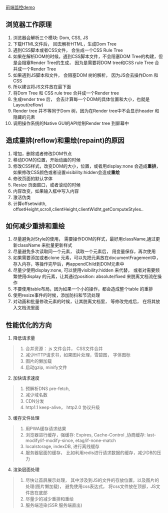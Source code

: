 [前端监控demo](https://github.com/LianjiaTech/fee)

## 浏览器工作原理
1. 浏览器会解析三个模块: Dom, CSS, JS
2. 下载HTML文件后， 回去解析HTML，生成Dom Tree
3. 遇到CSS脚本或者CSS文件， 会生成一个CSS Rule Tree
4. 如果在解析DOM的时候，遇到CSS脚本文件，不会阻塞DOM Tree的构建，但是会阻塞Render Tree的生成， 因为是需要将DOM tree和CSS rule Tree 合并成一个Render Tree
5. 如果遇到JS脚本和文件， 会阻塞DOM 树的解析， 因为JS会去操作Dom 和 CSS
6. 所以建议将JS文件放在最下面
7. 将Dom Tree 和 CSS rule tree 合并成一个Render tree
8. 生成render tree 后， 会去计算每一个DOM的具体位置和大小，也就是Layout(reflow)
9. Render tree 并不等同于Dom 树，因为在Render tree中不会显示header 和隐藏的元素
10. 调用操作系统的Native GUI的API绘制Render tree 到屏幕中

## 造成重排(reflow)和重绘(repaint)的原因
1. 增加，删除或者修改DOM节点
2. 移动DOM的位置，开始动画的时候
3. 修改CSS样式，改变DOM的大小，位置，或者用display:none 会造成**重排**， 如果修改CSS颜色或者设置visibility:hidden会造成**重绘**
4. 修改页面的默认字体
5. Resize 页面窗口，或者滚动的时候
6. 内容改变，如果输入框中写入内容
7. 激活伪类
8. 计算offsetwidth, offsetHeight,scroll,clientHeight,clientWidht,getComputeStyles..

## 如何减少重排和重绘
1. 尽量避免对Style的使用， 需要操作DOM的样式，最好用className,通过更新className 来批量更新样式
2. 尽量避免多次读取同一个元素， 读取一个元素后， 用变量保存，再次使用
3. 如果需要添加或者clone 元素，可以先把元素放在documentFragement中，存入内存，等操作完毕后，再appendChild到DOM元素中
4. 尽量少使用display:none, 可以使用visibility:hidden 来代替， 或者对需要频繁使用display 的元素，让其通过position: absolute/fixed 来脱离文档流在操作
5. 不要使用table布局，因为如果一个小的操作，都会造成整个table 的重排
6. 使用resize事件的时候，添加防抖和节流处理
7. 对动画和批量修改元素的时候，让其脱离文档里， 等修改完成后， 在将其放入文档流里面

## 性能优化的方向
1. 降低请求量
> 1. 合并资源： js 文件合并， CSS文件合并
> 2. 减少HTTP请求书，如果图片处理，雪碧图， 字体图标
> 3. 图片的懒加载
> 4. 启动gzip, minify文件
2. 加快请求速度
> 1. 预解析DNS pre-fetch, 
> 2. 减少域名数
> 3. CDN分发
> 4. http1.1 keep-alive， http2.0 协议升级
3. 缓存文件处理
> 1. 用PWA缓存请求结果
> 2. 浏览器进行缓存，强缓存: Expires, Cache-Control ,协商缓存: last-modify/if-modify-since, etag/if-none-match
> 3. localstorage, indexDB, 进行离线缓存
> 4. 服务器层面的缓存， 比如利用redis进行请求数据的缓存，减少DB的压力
4. 渲染层面处理
> 1. 尽快让首屏展示处理， 其中涉及到JS的文件的存放位置，以及图片的处理(图片懒加载)， 避免使用css表达式， 将css文件放在顶部，JS文件放在底部
> 2. 尽量少的减少重排和重绘
> 3. 服务端渲染(SSR 服务端直出)
